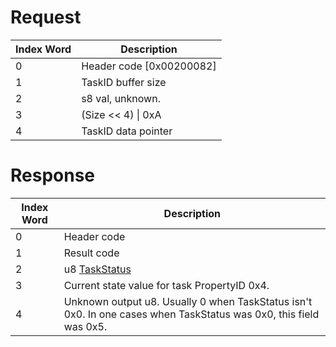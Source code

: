 # Request

| Index Word | Description                |
|------------|----------------------------|
| 0          | Header code \[0x00200082\] |
| 1          | TaskID buffer size         |
| 2          | s8 val, unknown.           |
| 3          | (Size \<\< 4) \| 0xA       |
| 4          | TaskID data pointer        |

# Response

| Index Word | Description                                                                                                       |
|------------|-------------------------------------------------------------------------------------------------------------------|
| 0          | Header code                                                                                                       |
| 1          | Result code                                                                                                       |
| 2          | u8 [TaskStatus](BOSS_Services "wikilink")                                                                         |
| 3          | Current state value for task PropertyID 0x4.                                                                      |
| 4          | Unknown output u8. Usually 0 when TaskStatus isn't 0x0. In one cases when TaskStatus was 0x0, this field was 0x5. |